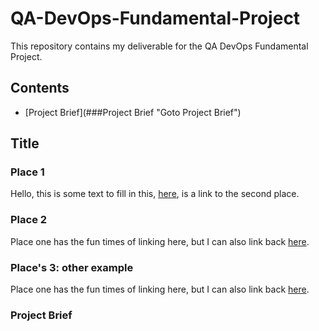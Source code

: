 # QA-DevOps-Fundamental-Project
This repository contains my deliverable for the QA DevOps Fundamental Project.

## Contents
*  [Project Brief](###Project Brief "Goto Project Brief")


## Title

### Place 1

Hello, this is some text to fill in this, [here](#place-2), is a link to the second place.

### Place 2

Place one has the fun times of linking here, but I can also link back [here](#place-1).

### Place's 3: other example

Place one has the fun times of linking here, but I can also link back [here](#places-3-other-example).


### Project Brief
